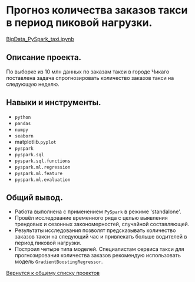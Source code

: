 # Прогноз количества заказов такси в период пиковой нагрузки.
   
[BigData_PySpark_taxi.ipynb](BigData_PySpark_taxi.ipynb "notebook.ipynb")   


## Описание проекта.

По выборке из 10 млн данных по заказам такси в городе Чикаго поставлена задача спрогнозировать количество заказов такси на следующую неделю.  


## Навыки и инструменты.

* `python`  
* `pandas`  
* `numpy`  
* `seaborn`  
* matplotlib.`pyplot`  
* `pyspark`
* `pyspark.sql`
* `pyspark.sql.functions`
* `pyspark.ml.regression`
* `pyspark.ml.feature`
* `pyspark.ml.evaluation`


## Общий вывод.

* Работа выполнена с применением `PySpark` в режиме 'standalone'. 
* Провёл исследование временного ряда с целью выявления трендовых и сезонных закономерностей, случайной составляющей.
* Результаты исследования позволят предсказывать количество заказов такси на следующий час и привлекать больше водителей в период пиковой нагрузки.
* Построил четыре типа моделей. Специалистам сервиса такси для прогнозирования количества заказов рекомендую использовать модель `GradientBoostingRegressor`.


[Вернутся к общему списку проектов](../README.md)
